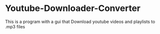 # Youtube-Downloader-Converter
This is a program with a gui that Download youtube videos and playlists to .mp3 files
